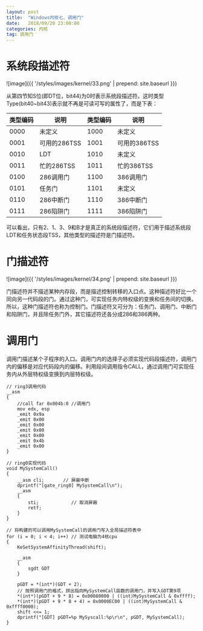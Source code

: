 ```yaml
---
layout: post
title:  "Windows内核七、调用门"
date:   2018/09/20 23:00:00
categories: 内核
tag: 调用门
---
```


# 系统段描述符

![image]({{ '/styles/images/kernel/33.png' | prepend: site.baseurl }})

从第四节知S位(即DT位，bit44)为0时表示系统段描述符。这时类型Type(bit40~bit43)表示就不再是可读可写的属性了，而是下表：

类型编码 | 说明 | 类型编码 | 说明
---|---|---|---
0000 | 未定义 | 1000 | 未定义
0001 | 可用的286TSS | 1001 | 可用的386TSS
0010 | LDT | 1010 | 未定义
0011 | 忙的286TSS | 1011 | 忙的386TSS
0100 | 286调用门 | 1100 | 386调用门
0101 | 任务门 | 1101 | 未定义
0110 | 286中断门 | 1110 | 386中断门
0111 | 286陷阱门 | 1111 | 386陷阱门

可以看出，只有2、1、3、9和B才是真正的系统段描述符，它们用于描述系统段LDT和任务状态段TSS，其他类型的描述符是门描述符。

# 门描述符

![image]({{ '/styles/images/kernel/34.png' | prepend: site.baseurl }})

门描述符并不描述某种内存段，而是描述控制转移的入口点。这种描述符好比一个同向另一代码段的门。通过这种门，可实现任务内特权级的变换和任务间的切换。所以，这种门描述符也称为控制门。门描述符又可分为：任务门、调用门、中断门和陷阱门，并且除任务门外，其它描述符还各分成286和386两种。

# 调用门

调用门描述某个子程序的入口。调用门内的选择子必须实现代码段描述符，调用门内的偏移是对应代码段内的偏移。利用段间调用指令CALL，通过调用门可实现任务内从外层特权级变换到内层特权级。

```
// ring3调用代码
__asm
{
    //call far 0x004b:0 //调用门
    mov edx, esp
    _emit 0x9a
    _emit 0x00
    _emit 0x00
    _emit 0x00
    _emit 0x00
    _emit 0x4b
    _emit 0x00
}
```
```
// ring0实现代码
void MySystemCall()
{
    __asm cli;       // 屏蔽中断
    dprintf("[gate_ring0] MySystemCall\n");
    __asm
    {
        sti;            // 取消屏蔽
        retf;
    }
}

// 将构建的可以调用MySystemCall的调用门写入全局描述符表中
for (i = 0; i < 4; i++) // 测试电脑为4核cpu
{
    KeSetSystemAffinityThread(shift);

    __asm
    {
        sgdt GDT
    }

    pGDT = *(int*)(GDT + 2);
    // 按照调用门的格式，拼出指向MySystemCall函数的调用门，并写入GDT第9项
    *(int*)(pGDT + 9 * 8) = 0x00080000 | ((int)MySystemCall & 0xffff);
    *(int*)(pGDT + 9 * 8 + 4) = 0x0000EC00 | ((int)MySystemCall & 0xffff0000);
    shift <<= 1;
    dprintf("[GDT] pGDT=%p MySyscall:%p\r\n", pGDT, MySystemCall);
}
```